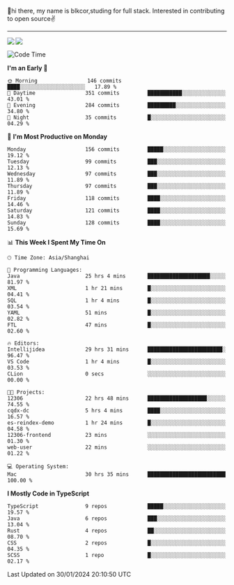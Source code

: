 👋hi there, my name is blkcor,studing for full stack.
Interested in contributing to open source✌️

<hr/>

![](https://github-readme-stats.vercel.app/api?username=blkcor)
<a href="https://github.com/blkcor/github-readme-stats">
    <img align="left" src="https://github-readme-stats.vercel.app/api/top-langs/?username=blkcor&hide=jupyter%20notebook,shaderlab,tex,c%23&langs_count=9" />
</a>


<!--START_SECTION:waka-->
![Code Time](http://img.shields.io/badge/Code%20Time-885%20hrs%2025%20mins-blue)

**I'm an Early 🐤** 

```text
🌞 Morning                146 commits         ████░░░░░░░░░░░░░░░░░░░░░   17.89 % 
🌆 Daytime                351 commits         ███████████░░░░░░░░░░░░░░   43.01 % 
🌃 Evening                284 commits         █████████░░░░░░░░░░░░░░░░   34.80 % 
🌙 Night                  35 commits          █░░░░░░░░░░░░░░░░░░░░░░░░   04.29 % 
```
📅 **I'm Most Productive on Monday** 

```text
Monday                   156 commits         █████░░░░░░░░░░░░░░░░░░░░   19.12 % 
Tuesday                  99 commits          ███░░░░░░░░░░░░░░░░░░░░░░   12.13 % 
Wednesday                97 commits          ███░░░░░░░░░░░░░░░░░░░░░░   11.89 % 
Thursday                 97 commits          ███░░░░░░░░░░░░░░░░░░░░░░   11.89 % 
Friday                   118 commits         ████░░░░░░░░░░░░░░░░░░░░░   14.46 % 
Saturday                 121 commits         ████░░░░░░░░░░░░░░░░░░░░░   14.83 % 
Sunday                   128 commits         ████░░░░░░░░░░░░░░░░░░░░░   15.69 % 
```


📊 **This Week I Spent My Time On** 

```text
🕑︎ Time Zone: Asia/Shanghai

💬 Programming Languages: 
Java                     25 hrs 4 mins       ████████████████████░░░░░   81.97 % 
XML                      1 hr 21 mins        █░░░░░░░░░░░░░░░░░░░░░░░░   04.41 % 
SQL                      1 hr 4 mins         █░░░░░░░░░░░░░░░░░░░░░░░░   03.54 % 
YAML                     51 mins             █░░░░░░░░░░░░░░░░░░░░░░░░   02.82 % 
FTL                      47 mins             █░░░░░░░░░░░░░░░░░░░░░░░░   02.60 % 

🔥 Editors: 
Intellijidea             29 hrs 31 mins      ████████████████████████░   96.47 % 
VS Code                  1 hr 4 mins         █░░░░░░░░░░░░░░░░░░░░░░░░   03.53 % 
CLion                    0 secs              ░░░░░░░░░░░░░░░░░░░░░░░░░   00.00 % 

🐱‍💻 Projects: 
12306                    22 hrs 48 mins      ███████████████████░░░░░░   74.55 % 
cqdx-dc                  5 hrs 4 mins        ████░░░░░░░░░░░░░░░░░░░░░   16.57 % 
es-reindex-demo          1 hr 24 mins        █░░░░░░░░░░░░░░░░░░░░░░░░   04.58 % 
12306-frontend           23 mins             ░░░░░░░░░░░░░░░░░░░░░░░░░   01.30 % 
web-user                 22 mins             ░░░░░░░░░░░░░░░░░░░░░░░░░   01.22 % 

💻 Operating System: 
Mac                      30 hrs 35 mins      █████████████████████████   100.00 % 
```

**I Mostly Code in TypeScript** 

```text
TypeScript               9 repos             █████░░░░░░░░░░░░░░░░░░░░   19.57 % 
Java                     6 repos             ███░░░░░░░░░░░░░░░░░░░░░░   13.04 % 
Rust                     4 repos             ██░░░░░░░░░░░░░░░░░░░░░░░   08.70 % 
CSS                      2 repos             █░░░░░░░░░░░░░░░░░░░░░░░░   04.35 % 
SCSS                     1 repo              █░░░░░░░░░░░░░░░░░░░░░░░░   02.17 % 
```




 Last Updated on 30/01/2024 20:10:50 UTC
<!--END_SECTION:waka-->


